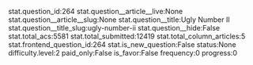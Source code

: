 stat.question_id:264
stat.question__article__live:None
stat.question__article__slug:None
stat.question__title:Ugly Number II
stat.question__title_slug:ugly-number-ii
stat.question__hide:False
stat.total_acs:5581
stat.total_submitted:12419
stat.total_column_articles:5
stat.frontend_question_id:264
stat.is_new_question:False
status:None
difficulty.level:2
paid_only:False
is_favor:False
frequency:0
progress:0
